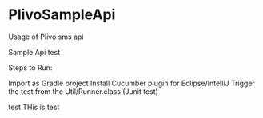 # PlivoSampleApi
Usage of Plivo sms api

Sample Api test

Steps to Run:

Import as Gradle project
Install Cucumber plugin for Eclipse/IntelliJ
Trigger the test from the Util/Runner.class (Junit test)

test
THis is test
